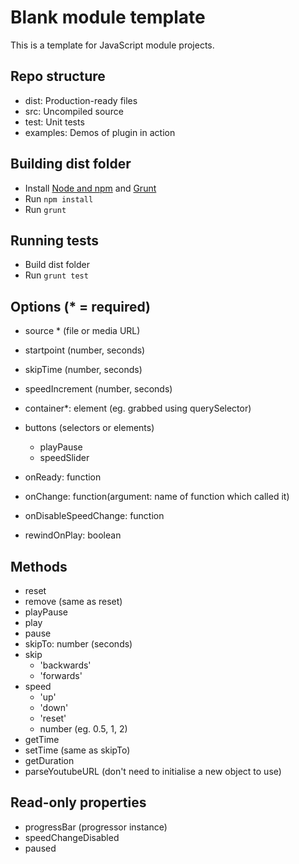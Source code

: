 # Blank module template

This is a template for JavaScript module projects.

## Repo structure

- dist: Production-ready files
- src: Uncompiled source
- test: Unit tests
- examples: Demos of plugin in action

## Building dist folder

- Install [Node and npm](https://nodejs.org) and [Grunt](http://gruntjs.com)
- Run `npm install`
- Run `grunt`

## Running tests

- Build dist folder
- Run `grunt test`





## Options (* = required)

- source * (file or media URL)
- startpoint (number, seconds)
- skipTime (number, seconds)
- speedIncrement (number, seconds)
- container*: element (eg. grabbed using querySelector)
- buttons (selectors or elements)
    - playPause
    - speedSlider
    
- onReady: function
- onChange: function(argument: name of function which called it)
- onDisableSpeedChange: function
- rewindOnPlay: boolean

## Methods

- reset
- remove (same as reset)
- playPause
- play
- pause
- skipTo: number (seconds)
- skip
    - 'backwards'
    - 'forwards'
- speed
    - 'up'
    - 'down'
    - 'reset'
    - number (eg. 0.5, 1, 2)
- getTime
- setTime (same as skipTo)
- getDuration
- parseYoutubeURL (don't need to initialise a new object to use)


## Read-only properties

- progressBar (progressor instance)
- speedChangeDisabled
- paused


